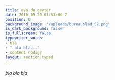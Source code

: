 ```yaml
---
title: eva de geyter
date: 2016-09-20 07:53:00 Z
position: 0
background_image: "/uploads/bureaublad_S2.png"
is_dark_background: false
is_fullscreen: false
typewriter_words:
- bla
- " bla bla..."
- content nodig?
layout: section.typed
---
```


###### <span id="typed">bla bla bla</span>